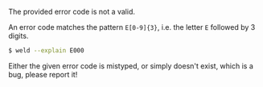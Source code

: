 The provided error code is not a valid.

An error code matches the pattern `E[0-9]{3}`, i.e. the letter `E` followed by 3 digits.

```sh
$ weld --explain E000
```

Either the given error code is mistyped, or simply doesn't exist, which is a
bug, please report it!
